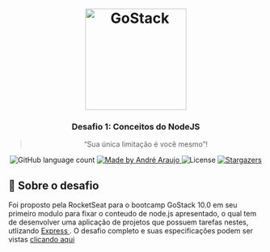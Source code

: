 <h1 align="center">
    <img alt="GoStack" src="https://rocketseat-cdn.s3-sa-east-1.amazonaws.com/bootcamp-header.png" width="200px" />
</h1>

<h3 align="center">
  Desafio 1: Conceitos do NodeJS
</h3>

<blockquote align="center">“Sua única limitação é você mesmo”!</blockquote>

<p align="center">
  <img alt="GitHub language count" src="https://img.shields.io/github/languages/count/rocketseat/bootcamp-gostack-desafio-01?color=%2304D361">

  <a href="https://rocketseat.com.br">
    <img alt="Made by André Araujo" >
  </a>

  <img alt="License" src="https://img.shields.io/badge/license-MIT-%2304D361">

  <a href="https://github.com/Rocketseat/bootcamp-gostack-desafio-01/stargazers">
    <img alt="Stargazers" src="https://img.shields.io/github/stars/rocketseat/bootcamp-gostack-desafio-01?style=social">
  </a>
</p>

## :rocket: Sobre o desafio

Foi proposto pela RocketSeat para o bootcamp GoStack 10.0 em seu primeiro modulo para fixar o conteudo de node.js apresentado, o qual tem de desenvolver uma aplicação de projetos que possuem tarefas nestes, utlizando <a href="https://expressjs.com/pt-br/"> Express </a>. O desafio completo e suas especificações podem ser vistas <a href="https://github.com/Rocketseat/bootcamp-gostack-desafio-01"> clicando aqui </a>
